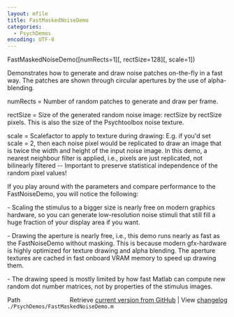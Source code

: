 ```yaml
---
layout: mfile
title: FastMaskedNoiseDemo
categories:
  - PsychDemos
encoding: UTF-8
---
```


FastMaskedNoiseDemo([numRects=1][, rectSize=128][, scale=1])

Demonstrates how to generate and draw noise patches on-the-fly in a fast
way. The patches are shown through circular apertures by the use of
alpha-blending.

numRects = Number of random patches to generate and draw per frame.

rectSize = Size of the generated random noise image: rectSize by rectSize
           pixels. This is also the size of the Psychtoolbox noise
           texture.

scale = Scalefactor to apply to texture during drawing: E.g. if you'd set
scale = 2, then each noise pixel would be replicated to draw an image
that is twice the width and height of the input noise image. In this
demo, a nearest neighbour filter is applied, i.e., pixels are just
replicated, not bilinearly filtered -- Important to preserve statistical
independence of the random pixel values!

If you play around with the parameters and compare performance to the
FastNoiseDemo, you will notice the following:

\- Scaling the stimulus to a bigger size is nearly free on modern graphics
hardware, so you can generate low-resolution noise stimuli that still
fill a huge fraction of your display area if you want.

\- Drawing the aperture is nearly free, i.e., this demo runs nearly as
fast as the FastNoiseDemo without masking. This is because modern
gfx-hardware is highly optimized for texture drawing and alpha blending.
The aperture textures are cached in fast onboard VRAM memory to speed up
drawing them.

\- The drawing speed is mostly limited by how fast Matlab can compute new
random dot number matrices, not by properties of the stimulus images.



<div class="code_header" style="text-align:right;">
  <span style="float:left;">Path&nbsp;&nbsp;</span> <span class="counter">Retrieve <a href=
  "https://raw.github.com/Psychtoolbox-3/Psychtoolbox-3/beta/./PsychDemos/FastMaskedNoiseDemo.m">current version from GitHub</a> | View <a href=
  "https://github.com/Psychtoolbox-3/Psychtoolbox-3/commits/beta/./PsychDemos/FastMaskedNoiseDemo.m">changelog</a></span>
</div>
<div class="code">
  <code>./PsychDemos/FastMaskedNoiseDemo.m</code>
</div>
